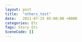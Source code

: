 ```yaml
---
layout: post
title:  "others_test"
date:   2021-07-25 05:00:00 +0000
categories: Etc
Tags: Story Etc
SceneCode: []
---
```


